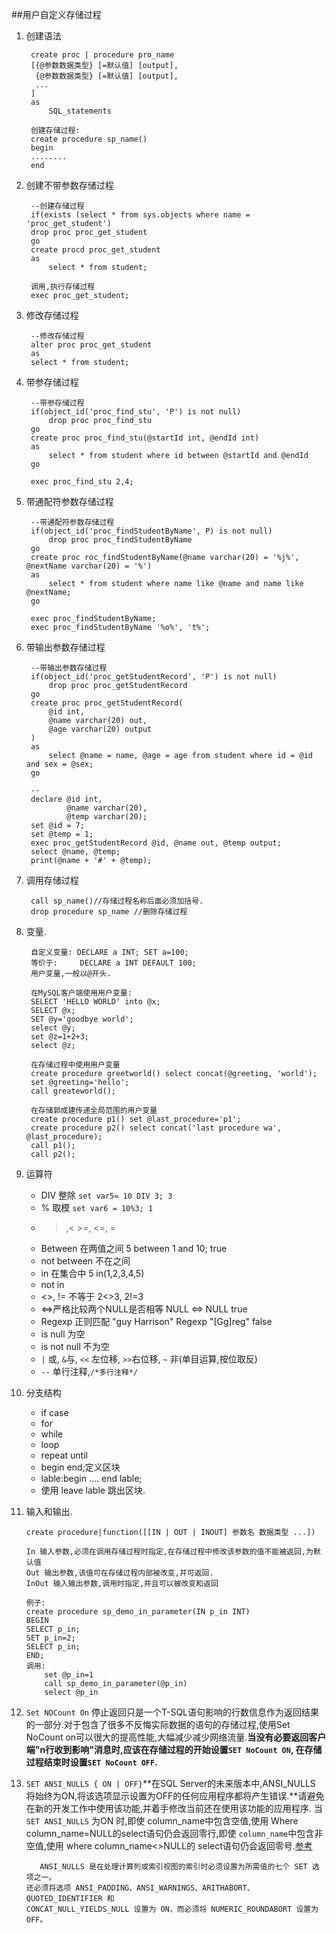 ##用户自定义存储过程
1. 创建语法

		create proc | procedure pro_name
		[{@参数数据类型} [=默认值] [output],
		 {@参数数据类型} [=默认值] [output],
		 ...
		]
		as
			SQL_statements

		创建存储过程:
		create procedure sp_name()
		begin
		........
		end

2. 创建不带参数存储过程

		--创建存储过程
		if(exists (select * from sys.objects where name = 'proc_get_student')
		drop proc proc_get_student
		go
		create procd proc_get_student
		as 
			select * from student;
		
		调用,执行存储过程 
		exec proc_get_student;

3. 修改存储过程
	
		--修改存储过程
		alter proc proc_get_student
		as 
		select * from student;

4. 带参存储过程

		--带参存储过程
		if(object_id('proc_find_stu', 'P') is not null)
			drop proc proc_find_stu
		go
		create proc proc_find_stu(@startId int, @endId int) 
		as
			select * from student where id between @startId and @endId
		go
		
		exec proc_find_stu 2,4;

5. 带通配符参数存储过程

		--带通配符参数存储过程
		if(object_id('proc_findStudentByName', P) is not null)
			drop proc proc_findStudentByName
		go
		create proc roc_findStudentByName(@name varchar(20) = '%j%', @nextName varchar(20) = '%')
		as
			select * from student where name like @name and name like @nextName;
		go
		
		exec proc_findStudentByName;
		exec proc_findStudentByName '%o%', 't%';

6. 带输出参数存储过程

		--带输出参数存储过程
		if(object_id('proc_getStudentRecord', 'P') is not null)
			drop proc proc_getStudentRecord
		go
		create proc proc_getStudentRecord(
			@id int,
			@name varchar(20) out,
			@age varchar(20) output
		)
		as
			select @name = name, @age = age from student where id = @id and sex = @sex;
		go

		--
		declare @id int,
				@name varchar(20),
				@temp varchar(20);
		set @id = 7;
		set @temp = 1;
		exec proc_getStudentRecord @id, @name out, @temp output;
		select @name, @temp;
		print(@name + '#' + @temp);
	
7. 调用存储过程
	
		call sp_name()//存储过程名称后面必须加括号.
		drop procedure sp_name //删除存储过程 

8. 变量.

		自定义变量: DECLARE a INT; SET a=100;
		等价于:     DECLARE a INT DEFAULT 100;
		用户变量,一般以@开头.

		在MySQL客户端使用用户变量:
		SELECT 'HELLO WORLD' into @x;
		SELECT @x;
		SET @y='goodbye world';
		select @y;
		set @z=1+2+3;
		select @z;

		在存储过程中使用用户变量
		create procedure greetworld() select concat(@greeting, 'world');
		set @greeting='hello';
		call greateworld();

		在存储郭成建传递全局范围的用户变量
		create procedure p1() set @last_procedure='p1';
		create procedure p2() select concat('last procedure wa', @last_procedure);
		call p1();
		call p2();

9. 运算符
	- DIV 整除 `set var5= 10 DIV 3; 3`
	- % 取模 `set var6 = 10%3; 1`
	- >,< >=, <=, =
	- Between  在两值之间 5 between 1 and 10; true
	- not between 不在之间
	- in 在集合中 5 in(1,2,3,4,5)
	- not in
	- <>, != 不等于 2<>3, 2!=3
	- <=>严格比较两个NULL是否相等 NULL <=> NULL true
	- Regexp 正则匹配 "guy Harrison" Regexp "[Gg]reg" false
	- is null 为空
	- is not null  不为空
	- `|` 或, `&`与, `<<` 左位移, `>>`右位移, `~` 非(单目运算,按位取反)
	- `--` 单行注释,`/*多行注释*/`

10. 分支结构
	- if case
	- for
	- while
	- loop
	- repeat until
	- begin end;定义区块
	- lable:begin .... end lable;
	- 使用 leave lable 跳出区块.

11. 输入和输出.

		create procedure|function([[IN | OUT | INOUT] 参数名 数据类型 ...])

		In 输入参数,必须在调用存储过程时指定,在存储过程中修改该参数的值不能被返回,为默认值
		Out 输出参数,该值可在存储过程内部被改变,并可返回.
		InOut 输入输出参数,调用时指定,并且可以被改变和返回

		例子:
		create procedure sp_demo_in_parameter(IN p_in INT)
		BEGIN
		SELECT p_in;
		SET p_in=2;
		SELECT p_in;
		END;
		调用:
			set @p_in=1
			call sp_demo_in_parameter(@p_in)
			select @p_in

12. `Set NOCount On` 停止返回只是一个T-SQL语句影响的行数信息作为返回结果的一部分.对于包含了很多不反悔实际数据的语句的存储过程,使用Set NoCount on可以很大的提高性能,大幅减少减少网络流量.**当没有必要返回客户端"n行收到影响"消息时,应该在存储过程的开始设置`SET NoCount ON`, 在存储过程结束时设置`SET NoCount OFF`.**
13. `SET ANSI_NULLS { ON | OFF}`**在SQL Server的未来版本中,ANSI_NULLS 将始终为ON,将该选项显示设置为OFF的任何应用程序都将产生错误.**请避免在新的开发工作中使用该功能,并着手修改当前还在使用该功能的应用程序. 当 `SET ANSI_NULLS` 为ON 时,即使 column_name中包含空值,使用 Where column_name=NULL的select语句仍会返回零行,即使 `column_name`中包含非空值,使用 where column_name<>NULL的 select语句仍会返回零号.[参考](https://technet.microsoft.com/zh-cn/library/ms188048%28v=sql.110%29.aspx)

		   ANSI_NULLS 是在处理计算列或索引视图的索引时必须设置为所需值的七个 SET 选项之一。   
		还必须将选项 ANSI_PADDING、ANSI_WARNINGS、ARITHABORT、QUOTED_IDENTIFIER 和
		CONCAT_NULL_YIELDS_NULL 设置为 ON，而必须将 NUMERIC_ROUNDABORT 设置为 OFF。 